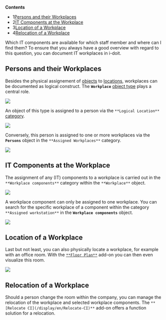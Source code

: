 **Contents**

*   1[Persons and their Workplaces](#Workplaces-PersonsandtheirWorkplaces)
*   2[IT Components at the Workplace](#Workplaces-ITComponentsattheWorkplace)
*   3[Location of a Workplace](#Workplaces-LocationofaWorkplace)
*   4[Relocation of a Workplace](#Workplaces-RelocationofaWorkplace)

Which IT components are available for which staff member and where can I find them? To ensure that you always have a good overview with regard to this question, you can document IT workplaces in i-doit.

Persons and their Workplaces
----------------------------

Besides the physical assignement of [objects](../basics/structure-of-the-it-documentation.md) to [locations](/display/en/Locations), workplaces can be documented as logical construct. The **`Workplace`** [object type](../basics/structure-of-the-it-documentation.md) plays a central role.

![](/download/attachments/66355764/image2017-11-7%208%3A59%3A36.png?version=1&modificationDate=1510048910178&api=v2&effects=drop-shadow)

An object of this type is assigned to a person via the `**Logical Location**` [category](../basics/structure-of-the-it-documentation.md).

![](/download/attachments/66355764/image2017-11-7%2010%3A2%3A15.png?version=1&modificationDate=1510048910146&api=v2&effects=drop-shadow)

Conversely, this person is assigned to one or more workplaces via the **`Persons`** object in the `**Assigned Workplaces**` category.

![](/download/attachments/66355764/image2017-11-7%2010%3A8%3A47.png?version=1&modificationDate=1510048910075&api=v2&effects=drop-shadow)

IT Components at the Workplace
------------------------------

The assignment of any (IT) components to a workplace is carried out in the `**Workplace components**` category within the `**Workplace**` object.

![](/download/attachments/66355764/image2017-11-7%2010%3A23%3A48.png?version=1&modificationDate=1510048910058&api=v2&effects=drop-shadow)

A workplace component can only be assigned to one workplace. You can search for the specific workplace of a component within the category `**Assigned workstation**` in the **`Workplace components`** object.

![](/download/attachments/66355764/image2017-11-7%2010%3A30%3A16.png?version=1&modificationDate=1510048910044&api=v2&effects=drop-shadow)

Location of a Workplace
-----------------------

Last but not least, you can also physically locate a workplace, for example with an office room. With the [`**Floor Plan**`](/display/de/Floorplan) add-on you can then even visualize this room.

![](/download/attachments/66355764/en_add-on_floorplan_office.png?version=1&modificationDate=1522316217968&api=v2&effects=drop-shadow)

Relocation of a Workplace
-------------------------

Should a person change the room within the company, you can manage the relocation of the workplace and selected workplace components. The `**[Relocate CI](/display/en/Relocate-CI)**` add-on offers a function solution for a relocation.